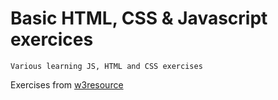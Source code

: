 # Basic HTML, CSS & Javascript exercices

```
Various learning JS, HTML and CSS exercises
```

Exercises from [w3resource](https://www.w3resource.com/javascript-exercises/javascript-basic-exercises.php)